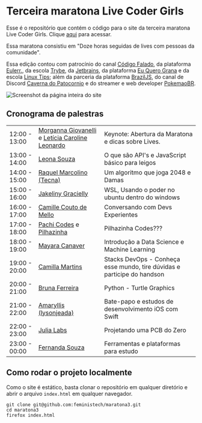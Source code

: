 # Terceira maratona Live Coder Girls
Esse é o repositório que contém o código para o site da terceira maratona Live Coder Girls. Clique [aqui](https://maratona3.live/) para acessar.

Essa maratona consistiu em "Doze horas seguidas de lives com pessoas da comunidade".

Essa edição contou com patrocínio do canal [Código Falado](http://twitch.tv/codigofalado), da plataforma [Eulerr.](https://eulerr.app/), da escola [Trybe](https://www.betrybe.com/), da [Jetbrains](https://www.jetbrains.com/), da plataforma [Eu Quero Grana](https://euquerograna.com.br/) e da escola [Linux Tips](https://www.linuxtips.io//); além da parceria da plataforma [BrazilJS](https://www.braziljs.org/), do canal de Discord [Caverna do Patocornio](http://caverna.live/discord) e do streamer e web developer [PokemaoBR](https://pokemaobr.dev/).

![Screenshot da página inteira do site](https://user-images.githubusercontent.com/2437447/170880724-fca8827d-bd96-45ca-aa05-199f75f5e4d7.png)


## Cronograma de palestras

|  |  |   |
|---|---|---|
| 12:00 - 13:00 | [Morganna Giovanelli](https://github.com/morgannadev) e [Letícia Caroline Leonardo](https://github.com/levxyca) | Keynote: Abertura da Maratona e dicas sobre Lives. |
| 13:00 - 14:00 | [Leona Souza](https://github.com/tudodepende) | O que são API's e JavaScript básico para leigos |
| 14:00 - 15:00 | [Raquel Marcolino (Tecna)](https://github.com/xTecna) | Um algoritmo que joga 2048 e Damas |
| 15:00 - 16:00 | [Jakeliny Gracielly](https://github.com/jakeliny) | WSL, Usando o poder no ubuntu dentro do windows |
| 16:00 - 17:00 | [Camille Couto de Mello](https://github.com/mmillecm) | Conversando com Devs Experientes |
| 17:00 - 18:00 | [Pachi Codes](https://github.com/pachicodes) e [Pilhazinha](https://twitch.com/pilhazinha) | Pilhazinha Codes??? |
| 18:00 - 19:00 | [Mayara Canaver](https://github.com/mayara-canaver) | Introdução a Data Science e Machine Learning |
| 19:00 - 20:00 | [Camilla Martins](https://github.com/camilla-m) | Stacks DevOps - Conheça esse mundo, tire dúvidas e participe do handson |
| 20:00 - 21:00 | [Bruna Ferreira](https://github.com/bugelseif) | Python - Turtle Graphics |
| 21:00 - 22:00 | [Amaryllis (lysonjeada)](https://github.com/lysonjeada) | Bate-papo e estudos de desenvolvimento iOS com Swift |
| 22:00 - 23:00 | [Julia Labs](https://github.com/juliallabs) | Projetando uma PCB do Zero |
| 23:00 - 00:00 | [Fernanda Souza](https://github.com/leitoraincomum) | Ferramentas e plataformas para estudo |

## Como rodar o projeto localmente
Como o site é estático, basta clonar o repositório em qualquer diretório e abrir o arquivo `index.html` em qualquer navegador.
```
git clone git@github.com:feministech/maratona3.git
cd maratona3
firefox index.html
```
